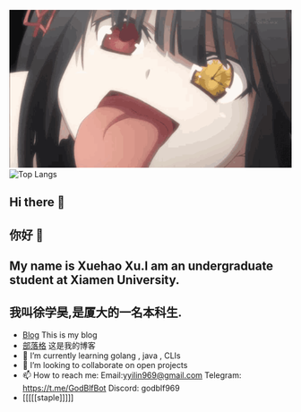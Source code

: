 ![蓝屏](tokisaki-kurumi.gif)
![Top Langs](https://github-readme-stats.vercel.app/api/top-langs/?username=godblf&layout=compact&theme=radical)
## Hi there 👋
## 你好 👋
<!--
**GodBlf/GodBlf** is a ✨ _special_ ✨ repository because its `README.md` (this file) appears on your GitHub profile.

Here are some ideas to get you started:
-->
## My name is Xuehao Xu.I am an undergraduate student at Xiamen University.
## 我叫徐学昊,是厦大的一名本科生.
- [Blog](https://godblf.github.io/) This is my blog
- [部落格](https://godblf.github.io/) 这是我的博客
- 🌱 I’m currently learning golang , java , CLIs
- 👯 I’m looking to collaborate on open projects
- 📫 How to reach me: Email:yyilin969@gmail.com  Telegram: https://t.me/GodBlfBot  Discord: godblf969
- [[[[[staple]]]]]


